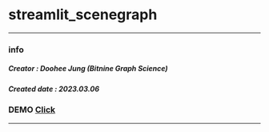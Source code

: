 # streamlit_scenegraph
---------------------------------------------
### info

##### Creator        : Doohee Jung (Bitnine Graph Science)
##### Created date   : 2023.03.06

### DEMO [Click](https://port-0-streamlit-scenegraph-20zynm2mlk0h48zy.sel4.cloudtype.app/)
---------------------------------------------
